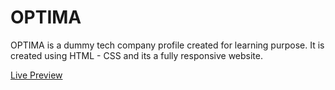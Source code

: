 # OPTIMA 
OPTIMA is a dummy tech company profile created for learning purpose. It is created using HTML - CSS and its a fully responsive website.

[Live Preview](https://vishalr001.github.io/Optima/)
